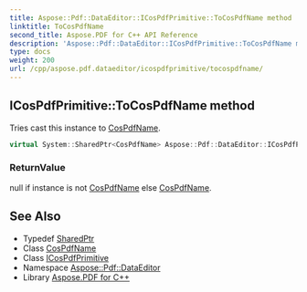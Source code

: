```yaml
---
title: Aspose::Pdf::DataEditor::ICosPdfPrimitive::ToCosPdfName method
linktitle: ToCosPdfName
second_title: Aspose.PDF for C++ API Reference
description: 'Aspose::Pdf::DataEditor::ICosPdfPrimitive::ToCosPdfName method. Tries cast this instance to CosPdfName in C++.'
type: docs
weight: 200
url: /cpp/aspose.pdf.dataeditor/icospdfprimitive/tocospdfname/
---
```

## ICosPdfPrimitive::ToCosPdfName method


Tries cast this instance to [CosPdfName](../../cospdfname/).

```cpp
virtual System::SharedPtr<CosPdfName> Aspose::Pdf::DataEditor::ICosPdfPrimitive::ToCosPdfName()=0
```


### ReturnValue

null if instance is not [CosPdfName](../../cospdfname/) else [CosPdfName](../../cospdfname/).

## See Also

* Typedef [SharedPtr](../../../system/sharedptr/)
* Class [CosPdfName](../../cospdfname/)
* Class [ICosPdfPrimitive](../)
* Namespace [Aspose::Pdf::DataEditor](../../)
* Library [Aspose.PDF for C++](../../../)
